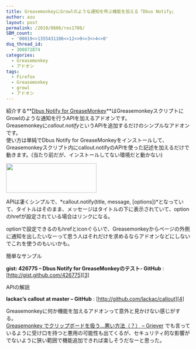 ```yaml
---
title: GreasemonkeyにGrowlのような通知を呼ぶ機能を加える「Dbus Notify」
author: azu
layout: post
permalink: /2010/0606/res1708/
SBM_count:
  - '00019<>1355431106<>12<>0<>3<>4<>0'
dsq_thread_id:
  - 300872874
categories:
  - Greasemonkey
  - アドオン
tags:
  - Firefox
  - Greasemonkey
  - growl
  - アドオン
---
```

紹介する**[Dbus Notify for GreaseMonkey][1]**はGreasemonkeyスクリプトにGrowlのような通知を行うAPIを加えるアドオンです。  
Greasemonkeyに*callout.notify*というAPIを追加するだけのシンプルなアドオンです。  
使い方は単純でDbus Notify for GreaseMonkeyをインストールして、Greasemonkeyスクリプト内にcallout.notifyのAPIを使った記述を加えるだけで動きます。(当たり前だが、インストールしてない環境だと動かない)

[<img class="alignnone size-full wp-image-1709" title="sshot-2010-06-06-1" src="http://efcl.infol/wp-content/uploads/2010/06/sshot-2010-06-06-1.png" alt="" width="247" height="80" />][2]

APIは凄くシンプルで、*callout.notify(title, message, [options])*となっていて、タイトルはそのまま、メッセージはタイトルの下に表示されていて、optionのhrefが設定されている場合はリンクになる。

optionで設定できるのもhrefとiconぐらいで、Greasemonkeyからページの外側に通知を出したいなーって思う人はそれだけを求めるならアドオンなどにしないでこれを使うのもいいかも。

簡単なサンプル

**gist: 426775 &#8211; Dbus Notify for GreaseMonkeyのテスト- GitHub**
:   [http://gist.github.com/426775][3]

APIの解説

**lackac&#8217;s callout at master &#8211; GitHub**
:   [http://github.com/lackac/callout][4]

Greasemonkeyに何か機能を加えるアドオンって意外と見かけない感じがする。  
[Greasemonkey でクリップボードを扱う…悪い方法（？） &#8211; Griever][5] でも言っているように受け口を持つと悪用の可能性も出てくるが、セキュリティ的な影響がでないように狭い範囲で機能追加できれば楽しそうだなーと思った。

 [1]: https://addons.mozilla.org/ja/firefox/addon/80827/
 [2]: http://efcl.infol/wp-content/uploads/2010/06/sshot-2010-06-06-1.png
 [3]: http://gist.github.com/426775 "gist: 426775 - Dbus Notify for GreaseMonkeyのテスト- GitHub"
 [4]: http://github.com/lackac/callout "lackac's callout at master - GitHub"
 [5]: http://d.hatena.ne.jp/Griever/20090617/1245256102